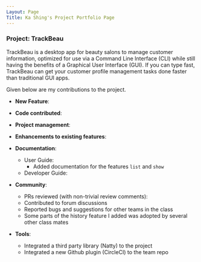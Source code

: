 ```yaml
---
Layout: Page
Title: Ka Shing's Project Portfolio Page
---
```


### Project: TrackBeau

TrackBeau is a desktop app for beauty salons to manage customer information, optimized for use via a Command Line Interface (CLI) while still having the benefits of a Graphical User Interface (GUI). If you can type fast, TrackBeau can get your customer profile management tasks done faster than traditional GUI apps.

Given below are my contributions to the project.

* **New Feature**:

* **Code contributed**:

* **Project management**:

* **Enhancements to existing features**:

* **Documentation**:
  * User Guide:
    * Added documentation for the features `list` and `show`
  * Developer Guide:

* **Community**:
  * PRs reviewed (with non-trivial review comments):
  * Contributed to forum discussions
  * Reported bugs and suggestions for other teams in the class
  * Some parts of the history feature I added was adopted by several other class mates

* **Tools**:
  * Integrated a third party library (Natty) to the project
  * Integrated a new Github plugin (CircleCI) to the team repo
